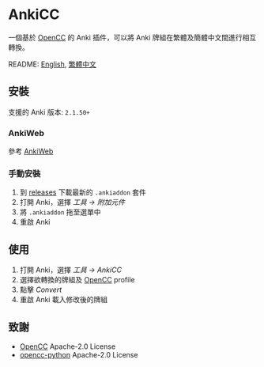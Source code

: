 # AnkiCC

一個基於 [OpenCC](https://github.com/BYVoid/OpenCC) 的 Anki 插件，可以將 Anki 牌組在繁體及簡體中文間進行相互轉換。

README: [English](https://github.com/kaiiiz/AnkiCC/blob/main/README.en.md), [繁體中文](https://github.com/kaiiiz/AnkiCC/blob/main/README.md)

## 安裝

支援的 Anki 版本: `2.1.50+`

### AnkiWeb

參考 [AnkiWeb](https://ankiweb.net/shared/info/158877706)

### 手動安裝

1. 到 [releases](https://github.com/kaiiiz/AnkiCC/releases) 下載最新的 `.ankiaddon` 套件
2. 打開 Anki，選擇 _工具 → 附加元件_
3. 將 `.ankiaddon` 拖至選單中
4. 重啟 Anki

## 使用

1. 打開 Anki，選擇 _工具 → AnkiCC_
2. 選擇欲轉換的牌組及 [OpenCC](https://github.com/BYVoid/OpenCC) profile
3. 點擊 _Convert_
4. 重啟 Anki 載入修改後的牌組

## 致謝

- [OpenCC](https://github.com/BYVoid/OpenCC) Apache-2.0 License
- [opencc-python](https://github.com/yichen0831/opencc-python) Apache-2.0 License

